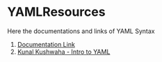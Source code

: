 # YAMLResources
Here the documentations and links of YAML Syntax 

1. [Documentation Link](https://www.yaml.info/index.html)
2. [Kunal Kushwaha - Intro to YAML](https://www.youtube.com/watch?v=IA90BTozdow&list=PL9gnSGHSqcnoqBXdMwUTRod4Gi3eac2Ak&index=6)


